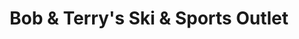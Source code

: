 ---
title: "Bob & Terry's Ski & Sports Outlet"
url: /bethel/bob-und-terrys-ski-und-sports-outlet/
shop: Sport
---